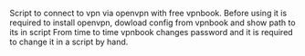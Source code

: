 Script to connect to vpn via openvpn with free vpnbook.
Before using it is required to install openvpn, dowload config from vpnbook and show path to its in script
From time to time vpnbook changes password and it is required to change it in a script by hand.
